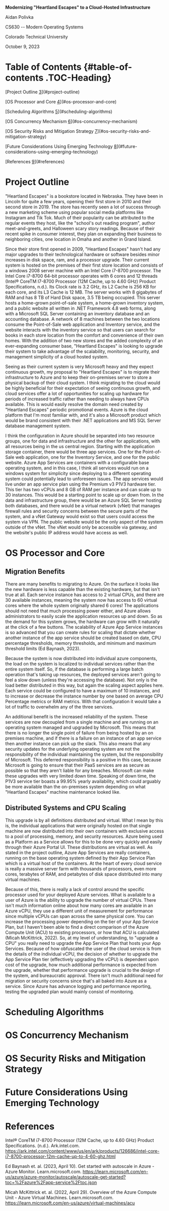 **Modernizing "Heartland Escapes" to a Cloud-Hosted Infrastructure**

Aidan Polivka

CS630 -- Modern Operating Systems

Colorado Technical University

October 9, 2023

# Table of Contents {#table-of-contents .TOC-Heading}

[Project Outline [3](#project-outline)](#project-outline)

[OS Processor and Core
[4](#os-processor-and-core)](#os-processor-and-core)

[Scheduling Algorithms
[5](#scheduling-algorithms)](#scheduling-algorithms)

[OS Concurrency Mechanism
[6](#os-concurrency-mechanism)](#os-concurrency-mechanism)

[OS Security Risks and Mitigation Strategy
[7](#os-security-risks-and-mitigation-strategy)](#os-security-risks-and-mitigation-strategy)

[Future Considerations Using Emerging Technology
[8](#future-considerations-using-emerging-technology)](#future-considerations-using-emerging-technology)

[References [9](#references)](#references)

# Project Outline

"Heartland Escapes" is a bookstore located in Nebraska. They have been
in Lincoln for quite a few years, opening their first store in 2010 and
their second store in 2019. The store has recently seen a lot of success
through a new marketing scheme using popular social media platforms like
Instagram and Tik Tok. Much of their popularity can be attributed to the
regular events they host, like the "school's out reading program",
author meet-and-greets, and Halloween scary story readings. Because of
their recent spike in consumer interest, they plan on expanding their
business to neighboring cities, one location in Omaha and another in
Grand Island.

Since their store first opened in 2009, "Heartland Escapes" hasn't had
any major upgrades to their technological hardware or software besides
minor increases in disk space, ram, and a processor upgrade. Their
current system is hosted on the premises of their first store location
and consists of a windows 2008 server machine with an Intel Core i7-8700
processor. The Intel Core i7-8700 64-bit processor operates with 6 cores
and 12 threads (Intel® CoreTM I7-8700 Processor (12M Cache, up to 4.60
GHz) Product Specifications, n.d.). Its Clock rate is 3.2 GHz, its L2
Cache is 256 KB for each core, and its L3 Cache is 12 MB. The server
works with 8 gigabytes of RAM and has 8 TB of Hard Disk space, 3.5 TB
being occupied. This server hosts a home-grown point-of-sale system, a
home-grown inventory system, and a public website all written in .NET
Framework 4.8 web forms, along with a Microsoft SQL Server containing an
inventory database and an accounting database. A network of 8 machines
between the two locations consume the Point-of-Sale web application and
Inventory service, and the website interacts with the inventory service
so that users can search for books in each store location from the
comfort and convenience of their own homes. With the addition of two new
stores and the added complexity of an ever-expanding consumer base,
"Heartland Escapes" is looking to upgrade their system to take advantage
of the scalability, monitoring, security, and management simplicity of a
cloud hosted system.

Seeing as their current system is very Microsoft heavy and they expect
continuous growth, my proposal to "Heartland Escapes" is to migrate
their infrastructure to Azure and to keep their on-premises server to
store a physical backup of their cloud system. I think migrating to the
cloud would be highly beneficial for their expectation of seeing
continuous growth, and cloud services offer a lot of opportunities for
scaling up hardware for periods of increased traffic rather than needing
to always have CPUs available. This is would easily resolve the domain
need created by "Heartland Escapes" periodic promotional events. Azure
is the cloud platform that I'm most familiar with, and it's also a
Microsoft product which would be brand consistent with their .NET
applications and MS SQL Server database management system.

I think the configuration in Azure should be separated into two resource
groups, one for data and infrastructure and the other for applications,
with all resources being in the us central region. Starting with the
application storage container, there would be three app services. One
for the Point-of-Sale web application, one for the Inventory Service,
and one for the public website. Azure App Services are containers with a
configurable base operating system, and in this case, I think all
services would run on a windows system for simplicity since deploying to
a different operating system could potentially lead to unforeseen
issues. The app services would live under an app service plan using the
Premium v3 P1V3 hardware tier. This tier has two vCPUs and 8 GB of RAM
per instance and can scale up to 30 instances. This would be a starting
point to scale up or down from. In the data and infrastructure group,
there would be an Azure SQL Server hosting both databases, and there
would be a virtual network (vNet) that manages firewall rules and
security concerns between the secure parts of the system, and a vNet
Gateway would exist so that users could access the system via VPN. The
public website would be the only aspect of the system outside of the
vNet. The vNet would only be accessible via gateway, and the website's
public IP address would have access as well.

# OS Processor and Core

## Migration Benefits

There are many benefits to migrating to Azure. On the surface it looks
like the new hardware is less capable than the existing hardware, but
that isn't true at all. Each service instance has access to 2 virtual
CPUs, and there are 30 available instances, meaning the system now has
access to 60 virtual cores where the whole system originally shared 6
cores! The applications should not need that much processing power
either, and Azure allows administrators to easily scale the application
resources up and down. So as the demand for this system grows, the
hardware can grow with it naturally at the click of a few buttons. The
scalability of Azure App Service instances is so advanced that you can
create rules for scaling that dictate whether another instance of the
app service should be created based on date, CPU percentage thresholds,
memory thresholds, and minimum and maximum threshold limits (Ed Baynash,
2023).

Because the system is now distributed into individual azure components,
the load on the system is localized to individual services rather than
the entire system itself. So, if the database is performing a large
batch operation that's taking up resources, the deployed services aren't
going to feel a slow down (unless they're accessing the database). Not
only is the load better distributed in this way, but again the scaling
aspect applies here. Each service could be configured to have a maximum
of 10 instances, and to increase or decrease the instance number by one
based on average CPU Percentage metrics or RAM metrics. With that
configuration it would take a lot of traffic to overwhelm any of the
three services.

An additional benefit is the increased reliability of the system. These
services are now decoupled from a single machine and are running on an
operating system managed and upgraded by Microsoft. This means that
there is no longer the single point of failure from being hosted by an
on premises machine, and if there is a failure on an instance of an app
service then another instance can pick up the slack. This also means
that any security updates for the underlying operating system are not
the responsibility of the individual maintaining the system, but the
responsibility of Microsoft. This deferred responsibility is a positive
in this case, because Microsoft is going to ensure that their PaaS
services are as secure as possible so that they aren't liable for any
breaches. Microsoft can make these upgrades with very limited down time.
Speaking of down time, the P1V3 service tier boasts a 99.95% yearly
availability, which could arguably be more available than the
on-premises system depending on what "Heartland Escapes" machine
maintenance looked like.

## Distributed Systems and CPU Scaling

This upgrade is by all definitions distributed and virtual. What I mean
by this is, the individual applications that were originally hosted on
that single machine are now distributed into their own containers with
exclusive access to a pool of processing, memory, and security
resources. Azure being used as a Platform as a Service allows for this
to be done very quickly and easily through their Azure Portal UI. These
distributions are virtual as well. As stated in the project outline,
Azure App Services are really containers, running on the base operating
system defined by their App Service Plan which is a virtual host of the
containers. At the heart of every cloud service is really a massive
server farm with thousands of processors, even more cores, terabytes of
RAM, and petabytes of disk space distributed into many virtual machines.

Because of this, there is really a lack of control around the specific
processor used for your deployed Azure services. What is available to a
user of Azure is the ability to upgrade the number of virtual CPUs.
There isn't much information online about how many cores are available
in an Azure vCPU, they use a different unit of measurement for
performance since multiple vCPUs can span across the same physical core.
You can increase the processing power depending on the tier of your App
Service Plan, but I haven't been able to find a direct comparison of the
Azure Compute Unit (ACU) to existing processors, or how that ACU is
calculated (Micah McKittrick, 2022). So, at my level of understanding,
to "upgrade a CPU" you really need to upgrade the App Service Plan that
hosts your App Services. Because of how obfuscated the user of the cloud
service is from the details of the individual vCPU, the decision of
whether to upgrade the App Service Plan tier (effectively upgrading the
vCPU) is dependent upon cost of the upgrade, how much additional
performance is expected from the upgrade, whether that performance
upgrade is crucial to the design of the system, and bureaucratic
approval. There isn't much additional need for migration or security
concerns since that's all baked into Azure as a service. Since Azure has
advance logging and performance reporting, testing the upgraded plan
would mainly consist of monitoring.

# Scheduling Algorithms

# OS Concurrency Mechanism

# OS Security Risks and Mitigation Strategy

# Future Considerations Using Emerging Technology 

# References

Intel® CoreTM i7-8700 Processor (12M Cache, up to 4.60 GHz) Product
Specifications. (n.d.). Ark.intel.com.
<https://ark.intel.com/content/www/us/en/ark/products/126686/intel-core-i7-8700-processor-12m-cache-up-to-4-60-ghz.html>

Ed Baynash et. al. (2023, April 10). Get started with autoscale in
Azure - Azure Monitor. Learn.microsoft.com.
<https://learn.microsoft.com/en-us/azure/azure-monitor/autoscale/autoscale-get-started?toc=%2Fazure%2Fapp-service%2Ftoc.json>

Micah McKittrick et. al. (2022, April 29). Overview of the Azure Compute
Unit - Azure Virtual Machines. Learn.microsoft.com.
https://learn.microsoft.com/en-us/azure/virtual-machines/acu
